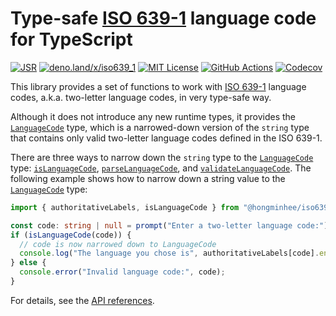 <!-- deno-fmt-ignore-file -->

Type-safe [ISO 639-1] language code for TypeScript
==================================================

[![JSR][JSR badge]][JSR]
[![deno.land/x/iso639_1][Deno module badge]][Deno module]
[![MIT License][License badge]](./LICENSE)
[![GitHub Actions][GitHub Actions badge]][GitHub Actions]
[![Codecov][Codecov badge]][Codecov]

This library provides a set of functions to work with [ISO 639-1] language
codes, a.k.a. two-letter language codes, in very type-safe way.

Although it does not introduce any new runtime types, it provides
the [`LanguageCode`] type, which is a narrowed-down version of
the `string` type that contains only valid two-letter language codes
defined in the ISO 639-1.

There are three ways to narrow down the `string` type to the
[`LanguageCode`] type: [`isLanguageCode`], [`parseLanguageCode`],
and [`validateLanguageCode`].  The following example shows how to narrow
down a string value to the [`LanguageCode`] type:

~~~~ typescript
import { authoritativeLabels, isLanguageCode } from "@hongminhee/iso639-1";

const code: string | null = prompt("Enter a two-letter language code:");
if (isLanguageCode(code)) {
  // code is now narrowed down to LanguageCode
  console.log("The language you chose is", authoritativeLabels[code].en);
} else {
  console.error("Invalid language code:", code);
}
~~~~

For details, see the [API references][JSR].

[JSR badge]: https://jsr.io/badges/@hongminhee/iso639-1
[JSR]: https://jsr.io/@hongminhee/iso639-1
[Deno module badge]: https://shield.deno.dev/x/iso639_1
[Deno module]: https://deno.land/x/iso639_1
[License badge]: https://img.shields.io/github/license/dahlia/iso639-1
[GitHub Actions badge]: https://github.com/dahlia/iso639-1/actions/workflows/test.yaml/badge.svg
[GitHub Actions]: https://github.com/dahlia/iso639-1/actions/workflows/test.yaml
[Codecov badge]: https://codecov.io/gh/dahlia/iso639-1/graph/badge.svg
[Codecov]: https://codecov.io/gh/dahlia/iso639-1
[ISO 639-1]: https://id.loc.gov/vocabulary/iso639-1.html
[`LanguageCode`]: https://jsr.io/@hongminhee/iso639-1/doc/~/LanguageCode
[`isLanguageCode`]: https://jsr.io/@hongminhee/iso639-1/doc/~/isLanguageCode
[`parseLanguageCode`]: https://jsr.io/@hongminhee/iso639-1/doc/~/parseLanguageCode
[`validateLanguageCode`]: https://jsr.io/@hongminhee/iso639-1/doc/~/validateLanguageCode
